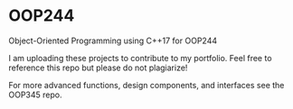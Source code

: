 # OOP244

Object-Oriented Programming using C++17 for OOP244

I am uploading these projects to contribute to my portfolio. Feel free to reference this repo but please do not plagiarize!

For more advanced functions, design components, and interfaces see the OOP345 repo.
